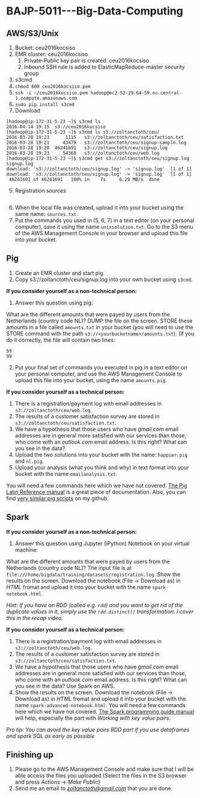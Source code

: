 # BAJP-5011---Big-Data-Computing
## AWS/S3/Unix
1. Bucket: ceu2016kocsiso
2. EMR cluster: ceu2016kocsiso
   1. Private-Public key pair is created:  ceu2016kocsiso
   2. Inbound SSH rule is added to ElasticMapReduce-master security group
3. s3cmd
  1. `chmod 600 ceu2016kocsiso.pem`
  2. `ssh -i ~/ceu2016kocsiso.pem hadoop@ec2-52-29-64-59.eu-central-1.compute.amazonaws.com`
  3. `sudo pip install s3cmd`
4. Download
```
[hadoop@ip-172-31-5-23 ~]$ s3cmd ls
2016-04-14 19:15  s3://ceu2016kocsiso
[hadoop@ip-172-31-5-23 ~]$ s3cmd ls s3://zoltanctoth/ceu/
2016-03-28 19:23      1115   s3://zoltanctoth/ceu/satisfaction.txt
2016-03-28 19:21     43479   s3://zoltanctoth/ceu/signup-sample.log
2016-03-28 19:20  46241691   s3://zoltanctoth/ceu/signup.log
2016-03-28 19:23     54368   s3://zoltanctoth/ceu/web.log
[hadoop@ip-172-31-5-23 ~]$ s3cmd get s3://zoltanctoth/ceu/signup.log signup.log
download: 's3://zoltanctoth/ceu/signup.log' -> 'signup.log'  [1 of 1]
download: 's3://zoltanctoth/ceu/signup.log' -> 'signup.log'  [1 of 1]
 46241691 of 46241691   100% in    7s     6.29 MB/s  done
```
5. Registration sources
```
```
6. When the local file was created, upload it into your bucket using the same name: `sources.txt`.
7. Put the commands you used in (5, 6, 7) in a text editor (on your personal computer), save it using the name `unixsolution.txt`. Go to the S3 menu of the AWS Management Console in your browser and upload this file into your bucket.

Pig
---
1. Create an EMR cluster and start pig.
2. Copy s3://zoltanctoth/ceu/signup.log into your own bucket using `s3cmd`.

**If you consider yourself as a non-technical person:**

1. Answer this question using pig:

 What are the different amounts that were payed by users from the Netherlands (country code NL)? DUMP the file on the screen. STORE these amounts in a file called `amounts.txt` in your bucket (you will need to use the STORE command with the path `s3://<yourbucketname>/amounts.txt`). (If you do it correctly, the file will contain two lines:
```
59
99
```
2. Put your final set of commands you executed in pig in a text editor on your personal computer, and use the AWS Management Console to upload this file into your bucket, using the name `amounts.pig`.

**If you consider yourself as a technical person:**

1. There is a registration/payment log with email addresses in `s3://zoltanctoth/ceu/web.log`.
2. The results of a customer satisfaction survey are stored in `s3://zoltanctoth/ceu/satisfaction.txt`.
3. We have a hypothesis that those users who have *gmail.com* email addresses are in general more satisfied with our services than those,
who come with an *outlook.com* email address. Is this right? What can you see in the data?
4. Upload the two solutions into your bucket with the name: `happier.pig` and `nl.pig`.
5. Upload your analysis (what you think and why) in text format into your bucket with the name `emailanalysis.txt`.

 You will need a few commands here which we have not covered. [The Pig Latin Reference manual](http://pig.apache.org/docs/r0.14.0/basic.html) is a great piece of documentation. Also, you can find [very similar pig scripts](https://github.com/zoltanctoth/bigdata-training/tree/master/pig/solutions) on my github.

Spark
---
**If you consider yourself as a non-technical person:**

1. Answer this question using Jupyter (iPython) Notebook on your virtual machine:

 What are the different amounts that were payed by users from the Netherlands (country code NL)? The input file is at `file:///home/bigdata/training/datasets/registration.log`. Show the results on the screen. Download the notebook (File -> Download as) in *HTML* fromat and upload it into your bucket with the name `spark-notebook.html`. 
 
 *Hint: If you have an RDD (called e.g. `rdd`) and you want to get rid of the duplicate values in it, simply use the `rdd.distinct()` transformation. I cover this in the recap video.*

**If you consider yourself as a technical person:**

1. There is a registration/payment log with email addresses in `s3://zoltanctoth/ceu/web.log`.
2. The results of a customer satisfaction survey are stored in `s3://zoltanctoth/ceu/satisfaction.txt`.
3. We have a hypothesis that those users who have *gmail.com* email addresses are in general more satisfied with our services than those,
who come with an *outlook.com* email address. Is this right? What can you see in the data? Use Spark on AWS.
4. Show the results on the screen. Download the notebook (File -> Download as) in *HTML* fromat and upload it into your bucket with the name `spark-advanced-notebook.html`. 
 You will need a few commands here which we have not covered. [The Spark programming guide manual](http://spark.apache.org/docs/latest/programming-guide.html#working-with-key-value-pairs) will help, especially the part with *Working with key value pairs*.

*Pro tip: You can avoid the key value pairs RDD part if you use dataframes and spark SQL as early as possible*


Finishing up
----------
1. Please go to the AWS Management Console and make sure that
I will be able access the files you uploaded (Select the files in the S3 browser and press *Actions* -> *Make Public*)
2. Send me an email to *zoltanctoth@gmail.com* that you are done.
